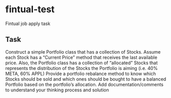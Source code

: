 # fintual-test
Fintual job apply task

## Task

Construct a simple Portfolio class that has a collection of Stocks. Assume each Stock has a “Current Price” method
that receives the last available price. Also, the Portfolio class has a collection of “allocated” Stocks that
represents the distribution of the Stocks the Portfolio is aiming (i.e. 40% META, 60% APPL)
Provide a portfolio rebalance method to know which Stocks should be sold and which ones should be bought to have a
balanced Portfolio based on the portfolio’s allocation.
Add documentation/comments to understand your thinking process and solution
